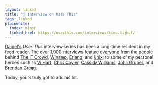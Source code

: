 ```yaml
---
layout: linked
title: "📎 Interview on Uses This"
tags: linked
plainwhite:
  index: minor
  linked_href: https://usesthis.com/interviews/timo.tijhof/
---
```


[Daniel's](https://social.waferbaby.com/@d) _Uses This_ interview series has been a long-time resident in my feed reader. The over [1,000 interviews](https://usesthis.com/categories/) feature everyone from the people behind [The IT Crowd](https://usesthis.com/interviews/graham.linehan/), [Winamp](https://usesthis.com/interviews/justin.frankel/), [Erlang](https://usesthis.com/interviews/joe.armstrong/), and [Unix](https://en.wikipedia.org/wiki/Brian_Kernighan); to some of my personal heroes such as [Vi Hart](https://usesthis.com/interviews/vi.hart/), [Chris Coyier](https://usesthis.com/interviews/chris.coyier/), [Cassidy Williams](https://usesthis.com/interviews/cassidy.williams/), [John Gruber](https://usesthis.com/interviews/john.gruber/), and [Brendan Gregg](https://usesthis.com/interviews/brendan.gregg/).

Today, yours truly got to add his bit.
